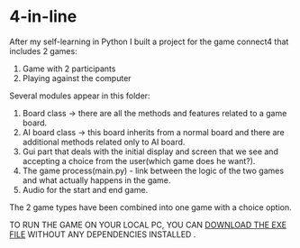 # 4-in-line
After my self-learning in Python I built a project for the game connect4 that includes 2 games:
1) Game with 2 participants
2) Playing against the computer

Several modules appear in this folder:
1) Board class -> there are all the methods and features related to a game board.
2) AI board class -> this board inherits from a normal board and there are additional methods related only to AI board.
3) Gui part that deals with the initial display and screen that we see and accepting a choice from the user(which game does he want?).
4) The game process(main.py) - link between the logic of the two games and what actually happens in the game.
5) Audio for the start and end game.

The 2 game types have been combined into one game with a choice option.

TO RUN THE GAME ON YOUR LOCAL PC, YOU CAN <a href=https://github.com/GalSaid/4-in-line-python-game/blob/a726024f99ef4b431d76d7ea6d469862bdf4f51a/main.exe>DOWNLOAD THE EXE FILE</a> WITHOUT ANY DEPENDENCIES INSTALLED .
